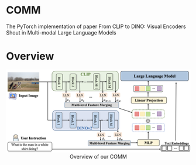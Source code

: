 # COMM
The PyTorch implementation of paper From CLIP to DINO: Visual Encoders Shout in Multi-modal Large Language Models

# Overview
<div align=center>
<img src="https://github.com/YuchenLiu98/COMM/blob/main/images/overall.png" width="740px">
</div>

<center> Overview of our COMM </center>
